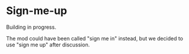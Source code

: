 # Sign-me-up

Building in progress.

The mod could have been called "sign me in" instead, 
but we decided to use "sign me up" after discussion.